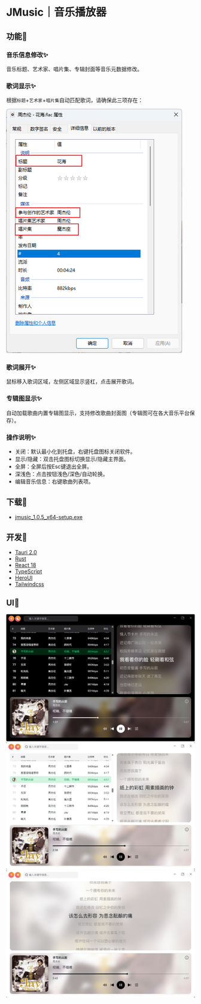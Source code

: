 # JMusic｜音乐播放器

## 功能🧩

### 音乐信息修改✨

音乐标题、艺术家、唱片集、专辑封面等音乐元数据修改。

### 歌词显示✨

根据`标题`+`艺术家`+`唱片集`自动匹配歌词，请确保此三项存在：

![图片描述](./文件属性.png)

### 歌词展开✨

鼠标移入歌词区域，左侧区域显示竖杠，点击展开歌词。

### 专辑图显示✨

自动加载歌曲内置专辑图显示，支持修改歌曲封面图（专辑图可在各大音乐平台保存）。

### 操作说明✨

- 关闭：默认最小化到托盘，右键托盘图标关闭软件。
- 显示/隐藏：双击托盘图标切换显示/隐藏主界面。
- 全屏：全屏后按Esc键退出全屏。
- 深浅色：点击按钮浅色/深色/自动轮换。
- 编辑音乐信息：右键歌曲列表项。

## 下载🎉

- [jmusic_1.0.5_x64-setup.exe](https://raw.githubusercontent.com/zhchjiang95/JMusic/main/1.0.5/jmusic_1.0.5_x64-setup.exe)

## 开发🎨

- [Tauri 2.0](https://tauri.app/zh-cn/)
- [Rust](https://www.rust-lang.org/zh-CN/)
- [React 18](https://zh-hans.react.dev/)
- [TypeScript](https://www.typescriptlang.org/)
- [HeroUI](https://www.heroui.com/)
- [Tailwindcss](https://v3.tailwindcss.com/)

## UI🌼

![图片描述](./ui1.png#center)
![图片描述](./ui2.png#center)
![图片描述](./ui3.png#center)
